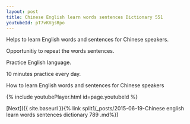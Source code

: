 ```yaml
---
layout: post
title: Chinese English learn words sentences Dictionary 551 
youtubeId: pT7vKVgsRpo
---
```

 
 
Helps to learn English words and sentences for Chinese speakers.

Opportunitiy to repeat the words sentences. 

Practice English language. 
 
10 minutes practice every day. 
 
How to learn English words and sentences for Chinese speakers 
 
{% include youtubePlayer.html id=page.youtubeId %}
 
 
[Next]({{ site.baseurl }}{% link  split1/_posts/2015-06-19-Chinese english learn words sentences dictionary 789 .md%})
 
